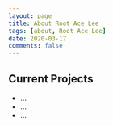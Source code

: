 ```yaml
---
layout: page
title: About Root Ace Lee
tags: [about, Root Ace Lee]
date: 2020-03-17
comments: false
---
```


## Current Projects
* ...
* ...
* ...
